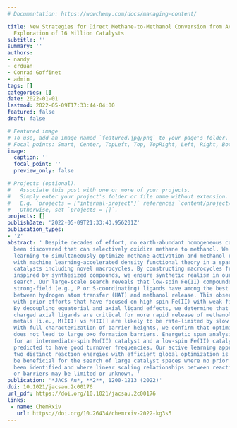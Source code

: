 ```yaml
---
# Documentation: https://wowchemy.com/docs/managing-content/

title: New Strategies for Direct Methane-to-Methanol Conversion from Active Learning
  Exploration of 16 Million Catalysts
subtitle: ''
summary: ''
authors:
- nandy
- crduan
- Conrad Goffinet
- admin
tags: []
categories: []
date: 2022-01-01
lastmod: 2022-05-09T17:33:44-04:00
featured: false
draft: false

# Featured image
# To use, add an image named `featured.jpg/png` to your page's folder.
# Focal points: Smart, Center, TopLeft, Top, TopRight, Left, Right, BottomLeft, Bottom, BottomRight.
image:
  caption: ''
  focal_point: ''
  preview_only: false

# Projects (optional).
#   Associate this post with one or more of your projects.
#   Simply enter your project's folder or file name without extension.
#   E.g. `projects = ["internal-project"]` references `content/project/deep-learning/index.md`.
#   Otherwise, set `projects = []`.
projects: []
publishDate: '2022-05-09T21:33:43.956201Z'
publication_types:
- '2'
abstract: ' Despite decades of effort, no earth-abundant homogeneous catalysts have
  been discovered that can selectively oxidize methane to methanol. We exploit active
  learning to simultaneously optimize methane activation and methanol release calculated
  with machine learning-accelerated density functional theory in a space of 16 M candidate
  catalysts including novel macrocycles. By constructing macrocycles from fragments
  inspired by synthesized compounds, we ensure synthetic realism in our computational
  search. Our large-scale search reveals that low-spin Fe(II) compounds paired with
  strong-field (e.g., P or S-coordinating) ligands have among the best energetic tradeoffs
  between hydrogen atom transfer (HAT) and methanol release. This observation contrasts
  with prior efforts that have focused on high-spin Fe(II) with weak-field ligands.
  By decoupling equatorial and axial ligand effects, we determine that negatively
  charged axial ligands are critical for more rapid release of methanol and that higher-valency
  metals [i.e., M(III) vs M(II)] are likely to be rate-limited by slow methanol release.
  With full characterization of barrier heights, we confirm that optimizing for HAT
  does not lead to large oxo formation barriers. Energetic span analysis reveals designs
  for an intermediate-spin Mn(II) catalyst and a low-spin Fe(II) catalyst that are
  predicted to have good turnover frequencies. Our active learning approach to optimize
  two distinct reaction energies with efficient global optimization is expected to
  be beneficial for the search of large catalyst spaces where no prior designs have
  been identified and where linear scaling relationships between reaction energies
  or barriers may be limited or unknown. '
publication: '*JACS Au*, **2**, 1200-1213 (2022)'
doi: 10.1021/jacsau.2c00176
url_pdf: https://doi.org/10.1021/jacsau.2c00176
links:
 - name: ChemRxiv
   url: https://doi.org/10.26434/chemrxiv-2022-kg3s5
---
```

